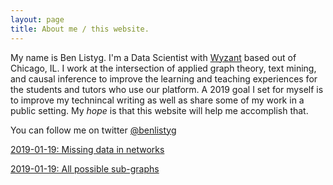 ```yaml
---
layout: page
title: About me / this website.
---
```


My name is Ben Listyg. I'm a Data Scientist with [Wyzant](www.wyzant.com) based out of Chicago, IL. I work at the intersection of applied graph theory, text mining, and causal inference to improve the learning and teaching experiences for the students and tutors who use our platform. A 2019 goal I set for myself is to improve my technincal writing as well as share some of my work in a public setting. My _hope_ is that this website will help me accomplish that. 

You can follow me on twitter [@benlistyg](www.twitter.com/blistyg)

[2019-01-19: Missing data in networks](https://rpubs.com/blistyg/missingnetworks)

[2019-01-19: All possible sub-graphs](https://rpubs.com/blistyg/subgraphs)


